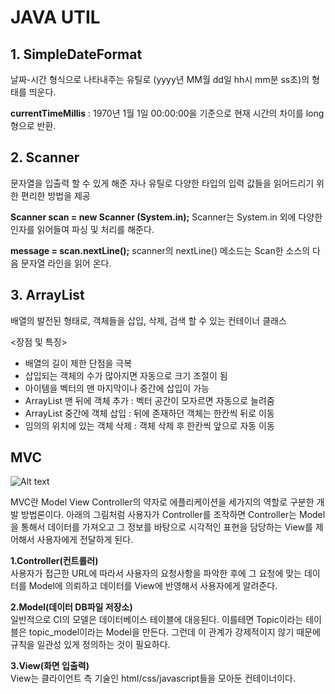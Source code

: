 # JAVA UTIL

## 1. SimpleDateFormat
날짜-시간 형식으로 나타내주는 유틸로 (yyyy년 MM월 dd일 hh시 mm분 ss초)의 형태를 띄운다.

**currentTimeMillis** : 1970년 1월 1일 00:00:00을 기준으로 현재 시간의 차이를 long 형으로 반환.


 ## 2. Scanner

문자열을 입출력 할 수 있게 해준 자나 유틸로 다양한 타입의 입력 값들을 읽어드리기 위한 편리한 방법을 제공


**Scanner scan = new Scanner (System.in);**
Scanner는 System.in 외에 다양한 인자를 읽어들여 파싱 및 처리를 해준다.

**message = scan.nextLine();**
scanner의 nextLine() 메소드는 Scan한 소스의 다음 문자열 라인을 읽어 온다.

## 3. ArrayList

배열의 발전된 형태로, 객체들을 삽입, 삭제, 검색 할 수 있는 컨테이너 클래스

<장점 및 특징>
- 배열의 길이 제한 단점을 극복
- 삽입되는 객체의 수가 많아지면 자동으로 크기 조절이 됨
- 아이템을 벡터의 맨 마지막이나 중간에 삽입이 가능
- ArrayList 맨 뒤에 객체 추가 : 벡터 공간이 모자르면 자동으로 늘려줌
- ArrayList 중간에 객체 삽입 : 뒤에 존재하던 객체는 한칸씩 뒤로 이동
- 임의의 위치에 있는 객체 삭제 : 객체 삭제 후 한칸씩 앞으로 자동 이동

## MVC

![Alt text](/path/to/img.jpg)

MVC란 Model View Controller의 약자로 에플리케이션을 세가지의 역할로 구분한 개발 방법론이다. 아래의 그림처럼 사용자가 Controller를 조작하면 Controller는 Model을 통해서 데이터를 가져오고 그 정보를 바탕으로 시각적인 표현을 담당하는 View를 제어해서 사용자에게 전달하게 된다.

**1.Controller(컨트롤러)**<br>
사용자가 접근한 URL에 따라서 사용자의 요청사항을 파악한 후에 그 요청에 맞는 데이터를 Model에 의뢰하고 데이터를 View에 반영해서 사용자에게 알려준다.

**2.Model(데이터 DB파일 저장소)**<br>
일반적으로 CI의 모델은 데이터베이스 테이블에 대응된다. 이를테면 Topic이라는 테이블은 topic_model이라는 Model을 만든다. 그런데 이 관계가 강제적이지 않기 때문에 규칙을 일관성 있게 정의하는 것이 필요하다.

**3.View(화면 입출력)**<br>
View는 클라이언트 측 기술인 html/css/javascript들을 모아둔 컨테이너이다.
